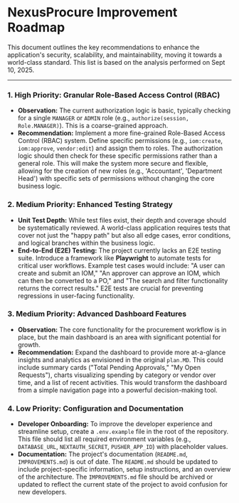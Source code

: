 # NexusProcure Improvement Roadmap

This document outlines the key recommendations to enhance the application's security, scalability, and maintainability, moving it towards a world-class standard. This list is based on the analysis performed on Sept 10, 2025.

---

### 1. High Priority: Granular Role-Based Access Control (RBAC)
- **Observation:** The current authorization logic is basic, typically checking for a single `MANAGER` or `ADMIN` role (e.g., `authorize(session, Role.MANAGER)`). This is a coarse-grained approach.
- **Recommendation:** Implement a more fine-grained Role-Based Access Control (RBAC) system. Define specific permissions (e.g., `iom:create`, `iom:approve`, `vendor:edit`) and assign them to roles. The authorization logic should then check for these specific permissions rather than a general role. This will make the system more secure and flexible, allowing for the creation of new roles (e.g., 'Accountant', 'Department Head') with specific sets of permissions without changing the core business logic.

### 2. Medium Priority: Enhanced Testing Strategy
- **Unit Test Depth:** While test files exist, their depth and coverage should be systematically reviewed. A world-class application requires tests that cover not just the "happy path" but also all edge cases, error conditions, and logical branches within the business logic.
- **End-to-End (E2E) Testing:** The project currently lacks an E2E testing suite. Introduce a framework like **Playwright** to automate tests for critical user workflows. Example test cases would include: "A user can create and submit an IOM," "An approver can approve an IOM, which can then be converted to a PO," and "The search and filter functionality returns the correct results." E2E tests are crucial for preventing regressions in user-facing functionality.

### 3. Medium Priority: Advanced Dashboard Features
- **Observation:** The core functionality for the procurement workflow is in place, but the main dashboard is an area with significant potential for growth.
- **Recommendation:** Expand the dashboard to provide more at-a-glance insights and analytics as envisioned in the original `plan.MD`. This could include summary cards ("Total Pending Approvals," "My Open Requests"), charts visualizing spending by category or vendor over time, and a list of recent activities. This would transform the dashboard from a simple navigation page into a powerful decision-making tool.

### 4. Low Priority: Configuration and Documentation
- **Developer Onboarding:** To improve the developer experience and streamline setup, create a `.env.example` file in the root of the repository. This file should list all required environment variables (e.g., `DATABASE_URL`, `NEXTAUTH_SECRET`, `PUSHER_APP_ID`) with placeholder values.
- **Documentation:** The project's documentation (`README.md`, `IMPROVEMENTS.md`) is out of date. The `README.md` should be updated to include project-specific information, setup instructions, and an overview of the architecture. The `IMPROVEMENTS.md` file should be archived or updated to reflect the current state of the project to avoid confusion for new developers.
